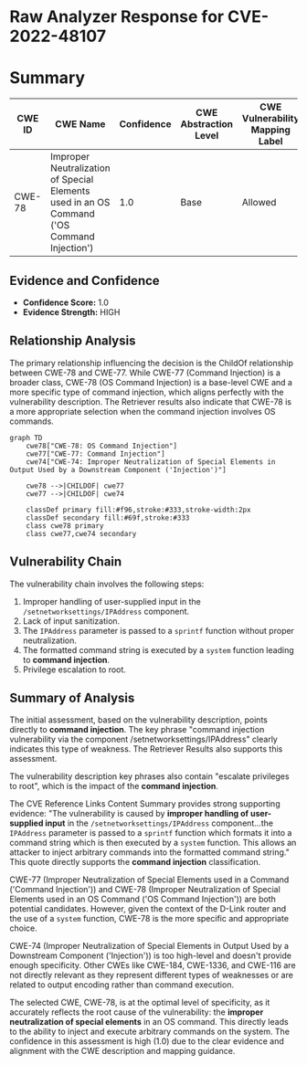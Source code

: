 # Raw Analyzer Response for CVE-2022-48107

# Summary
| CWE ID | CWE Name | Confidence | CWE Abstraction Level | CWE Vulnerability Mapping Label | CWE-Vulnerability Mapping Notes |
|---|---|---|---|---|---|
| CWE-78 | Improper Neutralization of Special Elements used in an OS Command ('OS Command Injection') | 1.0 | Base | Allowed | Primary CWE |

## Evidence and Confidence

*   **Confidence Score:** 1.0
*   **Evidence Strength:** HIGH

## Relationship Analysis
The primary relationship influencing the decision is the ChildOf relationship between CWE-78 and CWE-77. While CWE-77 (Command Injection) is a broader class, CWE-78 (OS Command Injection) is a base-level CWE and a more specific type of command injection, which aligns perfectly with the vulnerability description. The Retriever results also indicate that CWE-78 is a more appropriate selection when the command injection involves OS commands.

```mermaid
graph TD
    cwe78["CWE-78: OS Command Injection"]
    cwe77["CWE-77: Command Injection"]
    cwe74["CWE-74: Improper Neutralization of Special Elements in Output Used by a Downstream Component ('Injection')"]
    
    cwe78 -->|CHILDOF| cwe77
    cwe77 -->|CHILDOF| cwe74
    
    classDef primary fill:#f96,stroke:#333,stroke-width:2px
    classDef secondary fill:#69f,stroke:#333
    class cwe78 primary
    class cwe77,cwe74 secondary
```

## Vulnerability Chain
The vulnerability chain involves the following steps:
1.  Improper handling of user-supplied input in the `/setnetworksettings/IPAddress` component.
2.  Lack of input sanitization.
3.  The `IPAddress` parameter is passed to a `sprintf` function without proper neutralization.
4.  The formatted command string is executed by a `system` function leading to **command injection**.
5.  Privilege escalation to root.

## Summary of Analysis
The initial assessment, based on the vulnerability description, points directly to **command injection**. The key phrase "command injection vulnerability via the component /setnetworksettings/IPAddress" clearly indicates this type of weakness. The Retriever Results also supports this assessment.

The vulnerability description key phrases also contain "escalate privileges to root", which is the impact of the **command injection**.

The CVE Reference Links Content Summary provides strong supporting evidence: "The vulnerability is caused by **improper handling of user-supplied input** in the `/setnetworksettings/IPAddress` component...the `IPAddress` parameter is passed to a `sprintf` function which formats it into a command string which is then executed by a `system` function. This allows an attacker to inject arbitrary commands into the formatted command string." This quote directly supports the **command injection** classification.

CWE-77 (Improper Neutralization of Special Elements used in a Command ('Command Injection')) and CWE-78 (Improper Neutralization of Special Elements used in an OS Command ('OS Command Injection')) are both potential candidates. However, given the context of the D-Link router and the use of a `system` function, CWE-78 is the more specific and appropriate choice.

CWE-74 (Improper Neutralization of Special Elements in Output Used by a Downstream Component ('Injection')) is too high-level and doesn't provide enough specificity. Other CWEs like CWE-184, CWE-1336, and CWE-116 are not directly relevant as they represent different types of weaknesses or are related to output encoding rather than command execution.

The selected CWE, CWE-78, is at the optimal level of specificity, as it accurately reflects the root cause of the vulnerability: the **improper neutralization of special elements** in an OS command. This directly leads to the ability to inject and execute arbitrary commands on the system. The confidence in this assessment is high (1.0) due to the clear evidence and alignment with the CWE description and mapping guidance.